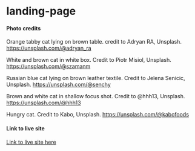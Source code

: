 # landing-page


#### Photo credits
Orange tabby cat lying on brown table. credit to Adryan RA, Unsplash. https://unsplash.com/@adryan_ra 

White and brown cat in white box. Credit to Piotr Misiol, Unsplash. https://unsplash.com/@szamanm

Russian blue cat lying on brown leather textile. Credit to Jelena Senicic, Unsplash. https://unsplash.com/@senchy

Brown and white cat in shallow focus shot. Credit to @hhh13, Unsplash. https://unsplash.com/@hhh13

Hungry cat. Credit to Kabo, Unsplash. https://unsplash.com/@kabofoods

#### Link to live site

<a href="https://thoss24.github.io/landing-page/" target="blank">Link to live site here</a>